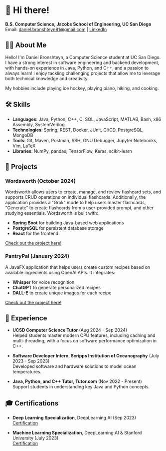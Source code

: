 
# 👋 Hi there!  

**B.S. Computer Science, Jacobs School of Engineering, UC San Diego**  
Email: daniel.bronshteyn81@gmail.com | [LinkedIn](https://www.linkedin.com/in/daniel-bronshteyn/)

## 👨‍💻 About Me 

Hello! I'm Daniel Bronshteyn, a Computer Science student at UC San Diego. I have a strong interest in software engineering and backend development, with hands-on experience in Java, Python, and C++, and a passion to always learn! I enjoy tackling challenging projects that allow me to leverage both technical knowledge and creativity.

My hobbies include playing ice hockey, playing piano, hiking, and cooking.

## 🛠️ Skills 

- **Languages**: Java, Python, C++, C, SQL, JavaScript, MATLAB, Bash, x86 Assembly, SystemVerilog
- **Technologies**: Spring, REST, Docker, JUnit, CI/CD,‬‭ PostgreSQL, MongoDB
- **Tools**: Git, Maven, Postman, SSH, GNU Debugger, Jupyter‬‭ Notebooks, Vim, LaTeX
- **Libraries**: NumPy, pandas, TensorFlow, Keras, scikit-learn

## 🚀 Projects 

### Wordsworth (October 2024)
Wordsworth allows users to create, manage, and review flashcard sets, and supports CRUD operations on individual flashcards. Additionally, the application provides a "Grok" mode to help users master flashcards, "Generate" to create flashcards from a user-provided prompt, and other studying essentials. Wordsworth is built with:
- **Spring Boot** for building Java-based web applications
- **PostgreSQL** for persistent database storage
- **React** for the frontend
  
[Check out the project here!](https://github.com/dbronshteyn/Wordsworth)

### PantryPal (January 2024)
A JavaFX application that helps users create custom recipes based on available ingredients using OpenAI APIs. It integrates:
- **Whisper** for voice recognition
- **ChatGPT** to generate personalized recipes
- **DALL-E** to create unique images for each recipe
  
[Check out the project here!](https://github.com/dbronshteyn/PantryPal)

## 💼 Experience 

- **UCSD Computer Science Tutor** (Aug 2024 - Sep 2024)  
  Helped students master modern CPU features, including caching and multi-threading, with a focus on software performance optimization in C++.
  
- **Software Developer Intern, Scripps Institution of Oceanography** (July 2023 - Sep 2023)  
  Developed software and hardware solutions to model ocean temperatures.

- **Java, Python, and C++ Tutor, Tutor.com** (Nov 2022 - Present)  
  Support students in understanding key Java and Python concepts.

## 🎓 Certifications

- **Deep Learning Specialization**, DeepLearning.AI (Sep 2023)  
  [Certification](https://www.coursera.org/account/accomplishments/specialization/certificate/MSZULYSPJDSV)

- **Machine Learning Specialization**, DeepLearning.AI & Stanford University (July 2023)  
  [Certification](https://www.coursera.org/account/accomplishments/specialization/certificate/M66VNMT5FA28)
